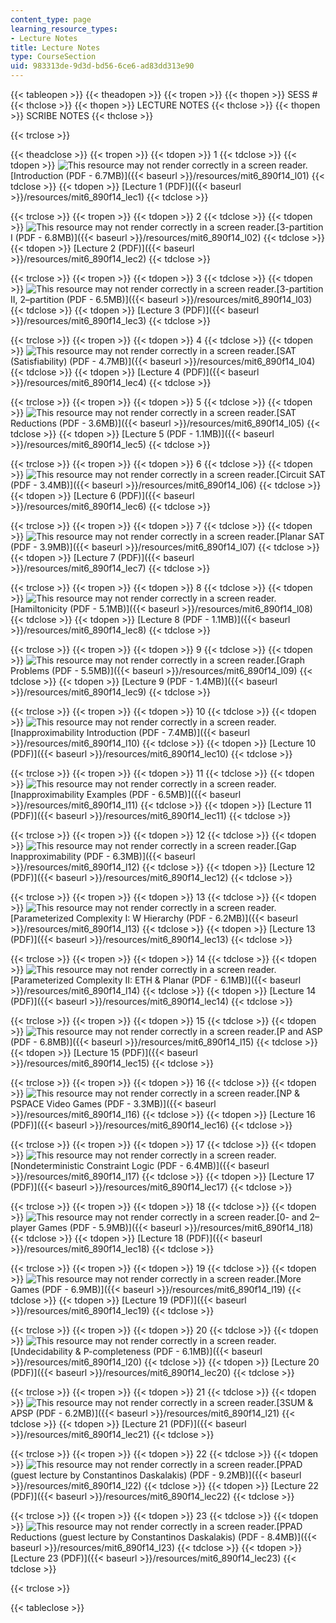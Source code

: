 ```yaml
---
content_type: page
learning_resource_types:
- Lecture Notes
title: Lecture Notes
type: CourseSection
uid: 983313de-9d3d-bd56-6ce6-ad83dd313e90
---
```


{{< tableopen >}}
{{< theadopen >}}
{{< tropen >}}
{{< thopen >}}
SESS #
{{< thclose >}}
{{< thopen >}}
LECTURE NOTES
{{< thclose >}}
{{< thopen >}}
SCRIBE NOTES
{{< thclose >}}

{{< trclose >}}

{{< theadclose >}}
{{< tropen >}}
{{< tdopen >}}
1
{{< tdclose >}}
{{< tdopen >}}
![This resource may not render correctly in a screen reader.](/images/inacessible.gif)[Introduction (PDF - 6.7MB)]({{< baseurl >}}/resources/mit6_890f14_l01)
{{< tdclose >}}
{{< tdopen >}}
[Lecture 1 (PDF)]({{< baseurl >}}/resources/mit6_890f14_lec1)
{{< tdclose >}}

{{< trclose >}}
{{< tropen >}}
{{< tdopen >}}
2
{{< tdclose >}}
{{< tdopen >}}
![This resource may not render correctly in a screen reader.](/images/inacessible.gif)[3-partition I (PDF - 6.8MB)]({{< baseurl >}}/resources/mit6_890f14_l02)
{{< tdclose >}}
{{< tdopen >}}
[Lecture 2 (PDF)]({{< baseurl >}}/resources/mit6_890f14_lec2)
{{< tdclose >}}

{{< trclose >}}
{{< tropen >}}
{{< tdopen >}}
3
{{< tdclose >}}
{{< tdopen >}}
![This resource may not render correctly in a screen reader.](/images/inacessible.gif)[3-partition II, 2–partition (PDF - 6.5MB)]({{< baseurl >}}/resources/mit6_890f14_l03)
{{< tdclose >}}
{{< tdopen >}}
[Lecture 3 (PDF)]({{< baseurl >}}/resources/mit6_890f14_lec3)
{{< tdclose >}}

{{< trclose >}}
{{< tropen >}}
{{< tdopen >}}
4
{{< tdclose >}}
{{< tdopen >}}
![This resource may not render correctly in a screen reader.](/images/inacessible.gif)[SAT (Satisfiability) (PDF - 4.7MB)]({{< baseurl >}}/resources/mit6_890f14_l04)
{{< tdclose >}}
{{< tdopen >}}
[Lecture 4 (PDF)]({{< baseurl >}}/resources/mit6_890f14_lec4)
{{< tdclose >}}

{{< trclose >}}
{{< tropen >}}
{{< tdopen >}}
5
{{< tdclose >}}
{{< tdopen >}}
![This resource may not render correctly in a screen reader.](/images/inacessible.gif)[SAT Reductions (PDF - 3.6MB)]({{< baseurl >}}/resources/mit6_890f14_l05)
{{< tdclose >}}
{{< tdopen >}}
[Lecture 5 (PDF - 1.1MB)]({{< baseurl >}}/resources/mit6_890f14_lec5)
{{< tdclose >}}

{{< trclose >}}
{{< tropen >}}
{{< tdopen >}}
6
{{< tdclose >}}
{{< tdopen >}}
![This resource may not render correctly in a screen reader.](/images/inacessible.gif)[Circuit SAT (PDF - 3.4MB)]({{< baseurl >}}/resources/mit6_890f14_l06)
{{< tdclose >}}
{{< tdopen >}}
[Lecture 6 (PDF)]({{< baseurl >}}/resources/mit6_890f14_lec6)
{{< tdclose >}}

{{< trclose >}}
{{< tropen >}}
{{< tdopen >}}
7
{{< tdclose >}}
{{< tdopen >}}
![This resource may not render correctly in a screen reader.](/images/inacessible.gif)[Planar SAT (PDF - 3.9MB)]({{< baseurl >}}/resources/mit6_890f14_l07)
{{< tdclose >}}
{{< tdopen >}}
[Lecture 7 (PDF)]({{< baseurl >}}/resources/mit6_890f14_lec7)
{{< tdclose >}}

{{< trclose >}}
{{< tropen >}}
{{< tdopen >}}
8
{{< tdclose >}}
{{< tdopen >}}
![This resource may not render correctly in a screen reader.](/images/inacessible.gif)[Hamiltonicity (PDF - 5.1MB)]({{< baseurl >}}/resources/mit6_890f14_l08)
{{< tdclose >}}
{{< tdopen >}}
[Lecture 8 (PDF - 1.1MB)]({{< baseurl >}}/resources/mit6_890f14_lec8)
{{< tdclose >}}

{{< trclose >}}
{{< tropen >}}
{{< tdopen >}}
9
{{< tdclose >}}
{{< tdopen >}}
![This resource may not render correctly in a screen reader.](/images/inacessible.gif)[Graph Problems (PDF - 5.5MB)]({{< baseurl >}}/resources/mit6_890f14_l09)
{{< tdclose >}}
{{< tdopen >}}
[Lecture 9 (PDF - 1.4MB)]({{< baseurl >}}/resources/mit6_890f14_lec9)
{{< tdclose >}}

{{< trclose >}}
{{< tropen >}}
{{< tdopen >}}
10
{{< tdclose >}}
{{< tdopen >}}
![This resource may not render correctly in a screen reader.](/images/inacessible.gif)[Inapproximability Introduction (PDF - 7.4MB)]({{< baseurl >}}/resources/mit6_890f14_l10)
{{< tdclose >}}
{{< tdopen >}}
[Lecture 10 (PDF)]({{< baseurl >}}/resources/mit6_890f14_lec10)
{{< tdclose >}}

{{< trclose >}}
{{< tropen >}}
{{< tdopen >}}
11
{{< tdclose >}}
{{< tdopen >}}
![This resource may not render correctly in a screen reader.](/images/inacessible.gif)[Inapproximability Examples (PDF - 6.5MB)]({{< baseurl >}}/resources/mit6_890f14_l11)
{{< tdclose >}}
{{< tdopen >}}
[Lecture 11 (PDF)]({{< baseurl >}}/resources/mit6_890f14_lec11)
{{< tdclose >}}

{{< trclose >}}
{{< tropen >}}
{{< tdopen >}}
12
{{< tdclose >}}
{{< tdopen >}}
![This resource may not render correctly in a screen reader.](/images/inacessible.gif)[Gap Inapproximability (PDF - 6.3MB)]({{< baseurl >}}/resources/mit6_890f14_l12)
{{< tdclose >}}
{{< tdopen >}}
[Lecture 12 (PDF)]({{< baseurl >}}/resources/mit6_890f14_lec12)
{{< tdclose >}}

{{< trclose >}}
{{< tropen >}}
{{< tdopen >}}
13
{{< tdclose >}}
{{< tdopen >}}
![This resource may not render correctly in a screen reader.](/images/inacessible.gif)[Parameterized Complexity I: W Hierarchy (PDF - 6.2MB)]({{< baseurl >}}/resources/mit6_890f14_l13)
{{< tdclose >}}
{{< tdopen >}}
[Lecture 13 (PDF)]({{< baseurl >}}/resources/mit6_890f14_lec13)
{{< tdclose >}}

{{< trclose >}}
{{< tropen >}}
{{< tdopen >}}
14
{{< tdclose >}}
{{< tdopen >}}
![This resource may not render correctly in a screen reader.](/images/inacessible.gif)[Parameterized Complexity II: ETH & Planar (PDF - 6.1MB)]({{< baseurl >}}/resources/mit6_890f14_l14)
{{< tdclose >}}
{{< tdopen >}}
[Lecture 14 (PDF)]({{< baseurl >}}/resources/mit6_890f14_lec14)
{{< tdclose >}}

{{< trclose >}}
{{< tropen >}}
{{< tdopen >}}
15
{{< tdclose >}}
{{< tdopen >}}
![This resource may not render correctly in a screen reader.](/images/inacessible.gif)[P and ASP (PDF - 6.8MB)]({{< baseurl >}}/resources/mit6_890f14_l15)
{{< tdclose >}}
{{< tdopen >}}
[Lecture 15 (PDF)]({{< baseurl >}}/resources/mit6_890f14_lec15)
{{< tdclose >}}

{{< trclose >}}
{{< tropen >}}
{{< tdopen >}}
16
{{< tdclose >}}
{{< tdopen >}}
![This resource may not render correctly in a screen reader.](/images/inacessible.gif)[NP & PSPACE Video Games (PDF - 3.3MB)]({{< baseurl >}}/resources/mit6_890f14_l16)
{{< tdclose >}}
{{< tdopen >}}
[Lecture 16 (PDF)]({{< baseurl >}}/resources/mit6_890f14_lec16)
{{< tdclose >}}

{{< trclose >}}
{{< tropen >}}
{{< tdopen >}}
17
{{< tdclose >}}
{{< tdopen >}}
![This resource may not render correctly in a screen reader.](/images/inacessible.gif)[Nondeterministic Constraint Logic (PDF - 6.4MB)]({{< baseurl >}}/resources/mit6_890f14_l17)
{{< tdclose >}}
{{< tdopen >}}
[Lecture 17 (PDF)]({{< baseurl >}}/resources/mit6_890f14_lec17)
{{< tdclose >}}

{{< trclose >}}
{{< tropen >}}
{{< tdopen >}}
18
{{< tdclose >}}
{{< tdopen >}}
![This resource may not render correctly in a screen reader.](/images/inacessible.gif)[0- and 2–player Games (PDF - 5.9MB)]({{< baseurl >}}/resources/mit6_890f14_l18)
{{< tdclose >}}
{{< tdopen >}}
[Lecture 18 (PDF)]({{< baseurl >}}/resources/mit6_890f14_lec18)
{{< tdclose >}}

{{< trclose >}}
{{< tropen >}}
{{< tdopen >}}
19
{{< tdclose >}}
{{< tdopen >}}
![This resource may not render correctly in a screen reader.](/images/inacessible.gif)[More Games (PDF - 6.9MB)]({{< baseurl >}}/resources/mit6_890f14_l19)
{{< tdclose >}}
{{< tdopen >}}
[Lecture 19 (PDF)]({{< baseurl >}}/resources/mit6_890f14_lec19)
{{< tdclose >}}

{{< trclose >}}
{{< tropen >}}
{{< tdopen >}}
20
{{< tdclose >}}
{{< tdopen >}}
![This resource may not render correctly in a screen reader.](/images/inacessible.gif)[Undecidability & P-completeness (PDF - 6.1MB)]({{< baseurl >}}/resources/mit6_890f14_l20)
{{< tdclose >}}
{{< tdopen >}}
[Lecture 20 (PDF)]({{< baseurl >}}/resources/mit6_890f14_lec20)
{{< tdclose >}}

{{< trclose >}}
{{< tropen >}}
{{< tdopen >}}
21
{{< tdclose >}}
{{< tdopen >}}
![This resource may not render correctly in a screen reader.](/images/inacessible.gif)[3SUM & APSP (PDF - 6.2MB)]({{< baseurl >}}/resources/mit6_890f14_l21)
{{< tdclose >}}
{{< tdopen >}}
[Lecture 21 (PDF)]({{< baseurl >}}/resources/mit6_890f14_lec21)
{{< tdclose >}}

{{< trclose >}}
{{< tropen >}}
{{< tdopen >}}
22
{{< tdclose >}}
{{< tdopen >}}
![This resource may not render correctly in a screen reader.](/images/inacessible.gif)[PPAD (guest lecture by Constantinos Daskalakis) (PDF - 9.2MB)]({{< baseurl >}}/resources/mit6_890f14_l22)
{{< tdclose >}}
{{< tdopen >}}
[Lecture 22 (PDF)]({{< baseurl >}}/resources/mit6_890f14_lec22)
{{< tdclose >}}

{{< trclose >}}
{{< tropen >}}
{{< tdopen >}}
23
{{< tdclose >}}
{{< tdopen >}}
![This resource may not render correctly in a screen reader.](/images/inacessible.gif)[PPAD Reductions (guest lecture by Constantinos Daskalakis) (PDF - 8.4MB)]({{< baseurl >}}/resources/mit6_890f14_l23)
{{< tdclose >}}
{{< tdopen >}}
[Lecture 23 (PDF)]({{< baseurl >}}/resources/mit6_890f14_lec23)
{{< tdclose >}}

{{< trclose >}}

{{< tableclose >}}